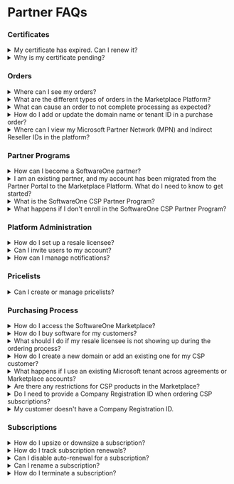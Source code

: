 # Partner FAQs

### Certificates

<details>

<summary>My certificate has expired. Can I renew it?</summary>

If your certificate has expired, it's no longer valid and can't be used for transactions.

You can renew an expired certificate by re-enrolling in the program.

</details>

<details>

<summary>Why is my certificate pending?</summary>

A certificate will remain pending if there are issues with your enrollment. For example, if the MPN ID you provided during enrollment is invalid, and requires correction.

If your certificate is pending, the **General** tab on the certificate details page will describe the steps you need to take so we can process your enrollment.

</details>

### Orders

<details>

<summary>Where can I see my orders?</summary>

You can view your order history on the **Orders** page in the platform.

To view the details for a specific order, select the order number on the **Orders** page. For information on how to access and manage orders, see [Orders](../../../modules-and-features/marketplace/orders/).&#x20;

</details>

<details>

<summary>What are the different types of orders in the Marketplace Platform?</summary>

The Marketplace Platform supports the following types of orders:

* **Purchase orders** - An order to buy a new product or service by establishing a new agreement.
* **Change orders** - An order to change the quantity, such as downsizing the quantity of licenses or ordering additional licenses.
* **Termination orders** - An order to terminate an active subscription or an agreement.
* **Configuration orders** - An order to enable or disable the auto-renewal of a subscription.

To learn more about marketplace orders, see [Orders](../../../modules-and-features/marketplace/orders/).

</details>

<details>

<summary>What can cause an order to not complete processing as expected?</summary>

An order can remain **Querying** due to issues with the ordering parameters, such as the domain name, or if a required action has not been completed.

If there's an issue with your order, the **General** tab on the order details page will highlight the issue and provide the steps you must take to ensure your order moves to the next stage.

For example, if the GDAP relationship request needs to be accepted or the domain name needs updating, the **General** tab will guide you through the next steps.

</details>

<details>

<summary>How do I add or update the domain name or tenant ID in a purchase order?</summary>

If the domain name or tenant ID needs adding or updating, follow these steps:

1. Navigate to the **Orders** page, then select the required order.&#x20;
2. On the order details page, select the **Parameters** tab.&#x20;
3. In the **Ordering** section, select **Edit**. Then, add or update the **Existing domain name** or **Primary domain name** fields as needed.&#x20;
4. Select **Save**.&#x20;
5. Select **Process** in the upper right to resume order processing. To learn more, see [Change Your Order's Status to Processing](../../../modules-and-features/marketplace/orders/set-an-order-to-processing.md).

{% hint style="info" %}
When updating the name, make sure that your primary domain name or tenant ID matches the details in the Microsoft 365 Admin Center or Microsoft Azure Management Portal.
{% endhint %}

</details>

<details>

<summary>Where can I view my Microsoft Partner Network (MPN) and Indirect Reseller IDs in the platform?</summary>

Your MPN and Indirect Reseller IDs are displayed on the **Parameter** tab within the certificate details. To view these IDs, follow these steps:

1. Navigate to the **Certificates** page in the platform.
2. Select the desired certificate.
3. On the certificate details page, select the **Parameters** tab.

The MPN ID is displayed under **Ordering** parameters, and the Indirect Reseller ID is shown under **Fulfillment** parameters.&#x20;

{% hint style="info" %}
An incorrect MPN or Indirect Reseller ID prevents your Marketplace order from moving to the next stage. If the IDs need to be updated, [contact Marketplace Platform Support](../../../help-and-support/contact-support.md).
{% endhint %}

</details>

### Partner Programs

<details>

<summary>How can I become a SoftwareOne partner?</summary>

For information about SoftwareOne Partner Programs, visit  [https://www.softwareone.com/en/partner-programs](https://www.softwareone.com/en/partner-programs) and fill out the contact form.

After submitting the form, a SoftwareOne representative will contact you.

</details>

<details>

<summary>I am an existing partner, and my account has been migrated from the Partner Portal to the Marketplace Platform. What do I need to know to get started?</summary>

If your account has been recently migrated, sign in to your Marketplace account and complete these steps:

1. &#x20;[Enroll in the SoftwareOne CSP partner program](how-to-enroll-in-the-softwareone-csp-partner-program.md). Once the enrollment is completed, you receive a certificate. This certificate must be selected when ordering CSP products from the Marketplace.
2. [Configure licensees for reselling products to your end customers](how-to-configure-licensees-for-resale.md). Licensees are the end-users or consumers of the product. To order products from the Marketplace and resell them to other organizations, you must set up these licensees as resale licensees. Licensee selection is required during the ordering process.

</details>

<details>

<summary>What is the SoftwareOne CSP Partner Program?</summary>

The SoftwareOne CSP Partner Program is for SoftwareOne partners to ensure compliance with our terms and conditions.

All SoftwareOne partners are required to enroll in this program to obtain a compliance certificate, which is linked to all CSP products in the Marketplace. Enrollment must be completed before any purchases can be made.

When you are enrolled in the program, a compliance certificate is generated. You must select this certificate when ordering CSP products and services.

</details>

<details>

<summary>What happens if I don't enroll in the SoftwareOne CSP Partner Program?</summary>

Enrolling in the SoftwareOne CSP Partner Program is necessary to ensure compliance with all the terms and conditions.&#x20;

If you don't complete the enrollment, you won't be able to order CSP products for resale to your customers.

</details>

### Platform Administration

<details>

<summary>How do I set up a resale licensee?</summary>

You can set up a licensee from the **Licensees** page, available under **Settings** in the main navigation menu. For details, see [How to Configure Licensees for Resale](how-to-configure-licensees-for-resale.md).

</details>

<details>

<summary>Can I invite users to my account?</summary>

Account administrators can add new users from the **Users** page, available under **Settings** in the main navigation menu.&#x20;

To invite someone, you'll need their first and last name, as well as their email address. For details, see [Add New Users](../../../modules-and-features/settings/users/add-new-users.md).&#x20;

</details>

<details>

<summary>How can I manage notifications?</summary>

Individual users can manage notifications for their profile through the **My profile** option in their account. For details, see [Manage Notification Preferences](../interface/manage-notification-preferences.md).

Account administrators can configure and manage notifications at the account level through the **Notifications** feature, available under **Settings** in the main navigation menu. For details, see [Enable or Disable Categories](../../../modules-and-features/settings/notifications/enable-or-disable-categories.md).

</details>

### Pricelists

<details>

<summary>Can I create or manage pricelists?</summary>

You cannot create or manage price lists. You can only view the existing ones.&#x20;

All price lists are available on the **Price lists** page, located under the **Catalog** in the main navigation menu. Additionally, price lists are also available under the **Pricing** section on the product details page.

</details>

### Purchasing Process

<details>

<summary>How do I access the SoftwareOne Marketplace?</summary>

You can access the SoftwareOne Marketplace by signing in to your account and selecting **Catalog** > **Products** from the main navigation menu.

</details>

<details>

<summary>How do I buy software for my customers?</summary>

To buy products for resale to your customers:

1. Navigate to the **Products** page.
2. Select the product you want to buy. Then, select **Buy Now** to start the purchase wizard.
3. Follow the steps in the purchase wizard. Make sure to create a new agreement or select an existing one, select a preconfigured resale licensee, and choose your certificate.
4. Complete the remaining steps in the wizard to place your order.

For detailed instructions, see [How to Order Products for Resale](how-to-order-products-for-resale.md).

</details>

<details>

<summary>What should I do if my resale licensee is not showing up during the ordering process?</summary>

Make sure that your account as a reseller is properly configured and that your resale licensee information is correctly set up. For details, see the following links:

* [How to Verify If Your Account Has Partner Capabilities](how-to-verify-if-your-account-has-partner-capabilities.md)
* [How to Configure Licensees for Resale](how-to-configure-licensees-for-resale.md)

If you still face issues, contact [Marketplace Platform Support](../../../help-and-support/contact-support.md).&#x20;

</details>

<details>

<summary>How do I create a new domain or add an existing one for my CSP customer?</summary>

When placing an order, you can choose to add an existing Microsoft account domain or create a new one.&#x20;

If you decide to connect an existing account, a global administrator for the Microsoft account must accept the relationship request.

</details>

<details>

<summary>What happens if I use an existing Microsoft tenant across agreements or Marketplace accounts?</summary>

The Marketplace Platform doesn't allow using an existing domain or tenant name across agreements or multiple accounts.&#x20;

If you enter a name that's already in use within an agreement or by another Marketplace client, the **General** tab on the order details page will indicate that the domain is already in use and needs to be updated.&#x20;

A message is also displayed in the **Ordering** section under the **Parameters** tab stating that the domain is already in use.

</details>

<details>

<summary>Are there any restrictions for CSP products in the Marketplace?</summary>

The following restrictions apply to CSP products:

* You cannot create new agreements using the same CSP domain across multiple clients.
* Creating agreements using the same CSP tenant, product, and licensee is also prohibited. If an agreement already exists, you must update the existing agreement to request new subscriptions instead of creating a new one.

</details>

<details>

<summary>Do I need to provide a Company Registration ID when ordering CSP subscriptions?</summary>

According to Microsoft, a company registration ID is required when purchasing subscriptions for customers in specific countries/regions. For details, see the [Microsoft Partner Center documentation](https://learn.microsoft.com/en-us/partner-center/account-settings/reg-number-id).

In the Marketplace Platform, a registration ID is required only when creating a new cloud account for a new customer as part of the ordering process.&#x20;

If you are purchasing additional licenses for an existing customer or making modifications to an agreement, providing the registration ID is optional.

</details>

<details>

<summary>My customer doesn't have a Company Registration ID.</summary>

If your end customer is an individual without a Company Registration ID, you can collect an equivalent tax identification number and provide it during the ordering process.&#x20;

To see which countries or regions require a registration ID number, see the [Microsoft Partner Center documentation](https://learn.microsoft.com/en-us/partner-center/account-settings/reg-number-id).

</details>

### Subscriptions

<details>

<summary>How do I upsize or downsize a subscription?</summary>

You can adjust the number of licenses by placing a change order. Certain restrictions apply when adjusting the quantity.

For details, see [How to Change the Quantity of Licenses](../marketplace-for-clients/adjust-subscription-quantity.md).

</details>

<details>

<summary>How do I track subscription renewals?</summary>

Use the following methods to track upcoming renewals:

* Use the **Renewal date** column on the **Subscriptions** page.
* Apply the **Renewal date** filter in the data grid. You can also sort subscriptions based on their renewal date.&#x20;

- Open an individual subscription to check the renewal date.

Marketplace subscriptions renew automatically unless you disable the automatic renewal.

</details>

<details>

<summary>Can I disable auto-renewal for a subscription?</summary>

Yes, you can disable the auto-renewal by placing a configuration order.&#x20;

For details on how to place a change order, see [Manage Automatic Renewals](../../../modules-and-features/marketplace/subscriptions/manage-automatic-renewals.md).

</details>

<details>

<summary>Can I rename a subscription?</summary>

Yes, SoftwareOne partners managing multiple subscriptions can rename subscriptions for easier identification. For details on renaming subscriptions, see [Edit Subscription Name](../../../modules-and-features/marketplace/subscriptions/rename-a-subscription.md).

</details>

<details>

<summary>How do I terminate a subscription?</summary>

Subscriptions can be terminated by placing a termination order.

* To cancel all subscriptions in an agreement, you must place a termination order for the entire agreement. For details, see [Terminate Agreement](../../../modules-and-features/marketplace/agreements/terminate-agreements.md).
* To cancel some, but not all, subscriptions in an agreement, you must place a termination order for the subscription. For details, see [Terminate Subscriptions](../../../modules-and-features/marketplace/subscriptions/terminate-a-subscription.md).

</details>
